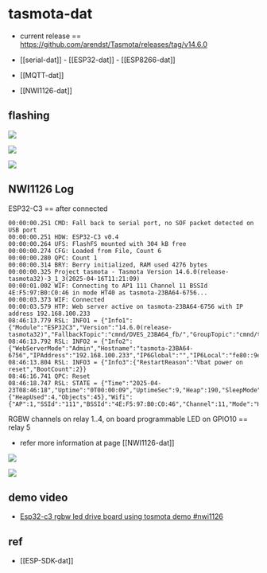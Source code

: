 
# tasmota-dat

- current release == https://github.com/arendst/Tasmota/releases/tag/v14.6.0

- [[serial-dat]] - [[ESP32-dat]] - [[ESP8266-dat]]

- [[MQTT-dat]]

- [[NWI1126-dat]]



## flashing 

![](2025-04-23-15-05-16.png)

![](2025-04-23-15-09-58.png)

![](2025-04-23-15-11-06.png)



## NWI1126 Log 

ESP32-C3 == after connected 

    00:00:00.251 CMD: Fall back to serial port, no SOF packet detected on USB port
    00:00:00.251 HDW: ESP32-C3 v0.4 
    00:00:00.264 UFS: FlashFS mounted with 304 kB free
    00:00:00.274 CFG: Loaded from File, Count 6
    00:00:00.280 QPC: Count 1
    00:00:00.314 BRY: Berry initialized, RAM used 4276 bytes
    00:00:00.325 Project tasmota - Tasmota Version 14.6.0(release-tasmota32)-3_1_3(2025-04-16T11:21:09)
    00:00:01.002 WIF: Connecting to AP1 111 Channel 11 BSSId 4E:F5:97:B0:C0:46 in mode HT40 as tasmota-23BA64-6756...
    00:00:03.373 WIF: Connected
    00:00:03.579 HTP: Web server active on tasmota-23BA64-6756 with IP address 192.168.100.233
    08:46:13.779 RSL: INFO1 = {"Info1":{"Module":"ESP32C3","Version":"14.6.0(release-tasmota32)","FallbackTopic":"cmnd/DVES_23BA64_fb/","GroupTopic":"cmnd/tasmotas/"}}
    08:46:13.792 RSL: INFO2 = {"Info2":{"WebServerMode":"Admin","Hostname":"tasmota-23BA64-6756","IPAddress":"192.168.100.233","IP6Global":"","IP6Local":"fe80::9e9e:6eff:fe23:ba64%st1"}}
    08:46:13.804 RSL: INFO3 = {"Info3":{"RestartReason":"Vbat power on reset","BootCount":2}}
    08:46:16.741 QPC: Reset
    08:46:18.747 RSL: STATE = {"Time":"2025-04-23T08:46:18","Uptime":"0T00:00:09","UptimeSec":9,"Heap":190,"SleepMode":"Dynamic","Sleep":50,"LoadAvg":19,"MqttCount":0,"Berry":{"HeapUsed":4,"Objects":45},"Wifi":{"AP":1,"SSId":"111","BSSId":"4E:F5:97:B0:C0:46","Channel":11,"Mode":"HT40","RSSI":100,"Signal":-44,"LinkCount":1,"Downtime":"0T00:00:03"}}

RGBW channels on relay 1..4, on board programmable LED on GPIO10 == relay 5

- refer more information at page [[NWI1126-dat]]

![](2025-04-23-15-59-31.png)

![](2025-04-23-16-12-56.png)


## demo video 

- [Esp32-c3 rgbw led drive board using tosmota demo #nwi1126](https://t.me/electrodragon3/360)

## ref 

- [[ESP-SDK-dat]]